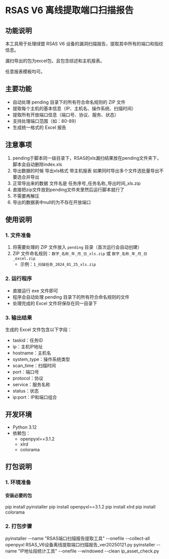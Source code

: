 # RSAS V6 离线提取端口扫描报告

## 功能说明
本工具用于处理绿盟 RSAS V6 设备的漏洞扫描报告，提取其中所有的端口和指纹信息。

漏扫导出的包为excel包，且包含综述和主机报表。

任意报表模板均可。

## 主要功能
- 自动处理 pending 目录下的所有符合命名规则的 ZIP 文件
- 提取每个主机的基本信息（IP、主机名、操作系统、扫描时间）
- 提取所有开放端口信息（端口号、协议、服务、状态）
- 支持处理端口范围（如：80-89）
- 生成统一格式的 Excel 报告

## 注意事项
1. pending于脚本同一级目录下，RSAS的xls漏扫结果放在pending文件夹下，脚本会自动删除index.xls
2. 导出数据的时候 导出xls格式 带主机报表 如果同时导出多个文件选批量导出不要选合并导出
3. 正常导出来的数据 文件名是 任务序号_任务名称_导出时间_xls.zip
4. 直接把zip文件放到pending文件夹里然后运行脚本就行了
5. 不需要再解压
6. 导出的数据表中null的为不存在开放端口

## 使用说明

### 1. 文件准备
1. 将需要处理的 ZIP 文件放入 `pending` 目录（首次运行会自动创建）
2. ZIP 文件命名规则：`数字_名称_年_月_日_xls.zip` 或 `数字_名称_年_月_日_excel.zip`
   - 示例：`1_扫描任务_2024_01_25_xls.zip`

### 2. 运行程序
- 直接运行 exe 文件即可
- 程序会自动处理 pending 目录下的所有符合命名规则的文件
- 处理完成的 Excel 文件将保存在同一目录下

### 3. 输出结果
生成的 Excel 文件包含以下字段：
- taskid：任务ID
- ip：主机IP地址
- hostname：主机名
- system_type：操作系统类型
- scan_time：扫描时间
- port：端口号
- protocol：协议
- service：服务名称
- status：状态
- ip:port：IP和端口组合

## 开发环境
- Python 3.12
- 依赖包：
  - openpyxl==3.1.2
  - xlrd
  - colorama

## 打包说明

### 1. 环境准备

####  安装必要的包
pip install pyinstaller
pip install openpyxl==3.1.2
pip install xlrd
pip install colorama


### 2. 打包步骤
pyinstaller --name "RSAS端口扫描报告提取工具" --onefile --collect-all openpyxl RSAS_V6设备离线提取端口扫描报告_ver20250121.py
pyinstaller --name "IP地址段统计工具" --onefile --windowed --clean ip_asset_check.py